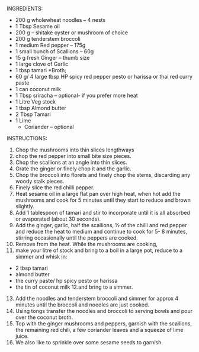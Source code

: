 INGREDIENTS:
 
 * 200 g wholewheat noodles – 4 nests
 * 1 Tbsp Sesame oil
 * 200 g – shitake oyster or mushroom of choice
 * 200 g tenderstem broccoli
 * 1 medium Red pepper – 175g
 * 1 small bunch of Scallions – 60g
 * 15 g fresh Ginger – thumb size
 * 1 large clove of Garlic
 * 1 tbsp tamari
*Broth;
 * 60 g/ 4 large tbsp HP spicy red pepper pesto or harissa or thai red curry paste
 * 1 can coconut milk
 * 1 Tbsp sriracha – optional- if you prefer more heat
 * 1 Litre Veg stock
 * 1 tbsp Almond butter
 * 2 Tbsp Tamari
 * 1 Lime
   * Coriander – optional


INSTRUCTIONS:
 
1. Chop the mushrooms into thin slices lengthways
2. chop the red pepper into small bite size pieces.
3. Chop the scallions at an angle into thin slices.
4. Grate the ginger or finely chop it and the garlic.
5. Chop the broccoli into florets and finely chop the stems, discarding any woody stalk pieces. 
6. Finely slice the red chilli pepper.
7. Heat sesame oil in a large flat pan over high heat,  when hot add the mushrooms and cook for 5 minutes until they start to reduce and brown slightly.
8. Add 1 tablespoon of tamari and stir to incorporate until it is all absorbed or evaporated (about 30 seconds).
9. Add the ginger, garlic, half the scallions, ½ of the chilli and red pepper and reduce the heat to medium and continue to cook for 5- 8 minutes,
   stirring occasionally until the peppers are cooked.
10.  Remove from the heat.
   While the mushrooms are cooking,
11. make your litre of stock and bring to a boil in a large pot, reduce to a simmer and whisk in:
  * 2 tbsp tamari
  * almond butter
  * the curry paste/ hp spicy pesto or harissa
  * the tin of coconut milk
12.and bring to a simmer.
13. Add the noodles and tenderstem broccoli and simmer for approx 4 minutes until the broccoli and noodles are just cooked.
14. Using tongs transfer the noodles and broccoli to serving bowls and pour over the coconut broth.
15. Top with the ginger mushrooms and peppers, garnish with the scallions, the remaining red chili, a few coriander leaves and a squeeze of lime juice.
16. We also like to sprinkle over some sesame seeds to garnish.
